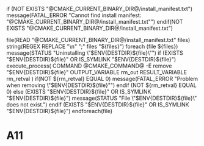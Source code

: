 if (NOT EXISTS "@CMAKE_CURRENT_BINARY_DIR@/install_manifest.txt")
    message(FATAL_ERROR "Cannot find install manifest: \"@CMAKE_CURRENT_BINARY_DIR@/install_manifest.txt\"")
endif(NOT EXISTS "@CMAKE_CURRENT_BINARY_DIR@/install_manifest.txt")

file(READ "@CMAKE_CURRENT_BINARY_DIR@/install_manifest.txt" files)
string(REGEX REPLACE "\n" ";" files "${files}")
foreach (file ${files})
    message(STATUS "Uninstalling \"$ENV{DESTDIR}${file}\"")
    if (EXISTS "$ENV{DESTDIR}${file}" OR IS_SYMLINK "$ENV{DESTDIR}${file}")
        execute_process(
            COMMAND @CMAKE_COMMAND@ -E remove "$ENV{DESTDIR}${file}"
            OUTPUT_VARIABLE rm_out
            RESULT_VARIABLE rm_retval
        )
        if(NOT ${rm_retval} EQUAL 0)
            message(FATAL_ERROR "Problem when removing \"$ENV{DESTDIR}${file}\"")
        endif (NOT ${rm_retval} EQUAL 0)
    else (EXISTS "$ENV{DESTDIR}${file}" OR IS_SYMLINK "$ENV{DESTDIR}${file}")
        message(STATUS "File \"$ENV{DESTDIR}${file}\" does not exist.")
    endif (EXISTS "$ENV{DESTDIR}${file}" OR IS_SYMLINK "$ENV{DESTDIR}${file}")
endforeach(file)

# A11

